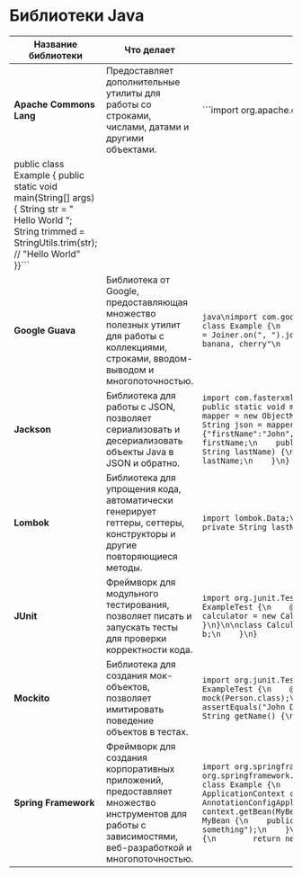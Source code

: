 # Библиотеки Java

| Название библиотеки | Что делает | Пример кода |
|---------------------|------------|-------------|
| **Apache Commons Lang** | Предоставляет дополнительные утилиты для работы со строками, числами, датами и другими объектами. | ```import org.apache.commons.lang3.StringUtils;
public class Example {    public static void main(String[] args) {        String str = "  Hello World  ";        String trimmed = StringUtils.trim(str); // "Hello World"    }}``` |
| **Google Guava** | Библиотека от Google, предоставляющая множество полезных утилит для работы с коллекциями, строками, вводом-выводом и многопоточностью. | ```java\nimport com.google.common.base.Joiner;\nimport java.util.Arrays;\n\npublic class Example {\n    public static void main(String[] args) {\n        String result = Joiner.on(", ").join(Arrays.asList("apple", "banana", "cherry")); // "apple, banana, cherry"\n    }\n}``` |
| **Jackson** | Библиотека для работы с JSON, позволяет сериализовать и десериализовать объекты Java в JSON и обратно. | ```import com.fasterxml.jackson.databind.ObjectMapper;\n\npublic class Example {\n    public static void main(String[] args) throws Exception {\n        ObjectMapper mapper = new ObjectMapper();\n        Person person = new Person("John", "Doe");\n        String json = mapper.writeValueAsString(person); // {"firstName":"John","lastName":"Doe"}\n    }\n}\n\nclass Person {\n    public String firstName;\n    public String lastName;\n\n    public Person(String firstName, String lastName) {\n        this.firstName = firstName;\n        this.lastName = lastName;\n    }\n}``` |
| **Lombok** | Библиотека для упрощения кода, автоматически генерирует геттеры, сеттеры, конструкторы и другие повторяющиеся методы. | ```import lombok.Data;\n\n@Data\npublic class Person {\n    private String firstName;\n    private String lastName;\n}``` |
| **JUnit** | Фреймворк для модульного тестирования, позволяет писать и запускать тесты для проверки корректности кода. | ```import org.junit.Test;\nimport static org.junit.Assert.*;\n\npublic class ExampleTest {\n    @Test\n    public void testAddition() {\n        Calculator calculator = new Calculator();\n        assertEquals(5, calculator.add(2, 3));\n    }\n}\n\nclass Calculator {\n    public int add(int a, int b) {\n        return a + b;\n    }\n}``` |
| **Mockito** | Библиотека для создания мок-объектов, позволяет имитировать поведение объектов в тестах. | ```import org.junit.Test;\nimport static org.mockito.Mockito.*;\n\npublic class ExampleTest {\n    @Test\n    public void testMock() {\n        Person person = mock(Person.class);\n        when(person.getName()).thenReturn("John Doe");\n        assertEquals("John Doe", person.getName());\n    }\n}\n\nclass Person {\n    public String getName() {\n        return "Real Name";\n    }\n}``` |
| **Spring Framework** | Фреймворк для создания корпоративных приложений, предоставляет множество инструментов для работы с зависимостями, веб-разработкой и многопоточностью. | ```import org.springframework.context.ApplicationContext;\nimport org.springframework.context.annotation.AnnotationConfigApplicationContext;\n\npublic class Example {\n    public static void main(String[] args) {\n        ApplicationContext context = new AnnotationConfigApplicationContext(AppConfig.class);\n        MyBean myBean = context.getBean(MyBean.class);\n        myBean.doSomething();\n    }\n}\n\nclass MyBean {\n    public void doSomething() {\n        System.out.println("Doing something");\n    }\n}\n\nclass AppConfig {\n    @Bean\n    public MyBean myBean() {\n        return new MyBean();\n    }\n}``` |
